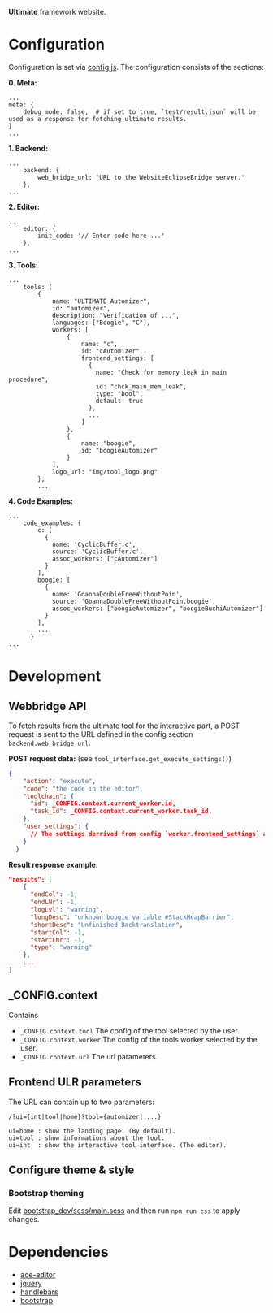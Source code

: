 **Ultimate** framework website.

# Configuration
Configuration is set via [config.js](config/config.js). The configuration consists of the sections:

**0. Meta:**
```
...
meta: {
    debug_mode: false,  # if set to true, `test/result.json` will be used as a response for fetching ultimate results.
}
...
```


**1. Backend:**
```
...
    backend: {
        web_bridge_url: 'URL to the WebsiteEclipseBridge server.'
    },
...
```

**2. Editor:**
```
...
    editor: {
        init_code: '// Enter code here ...'
    },
...
```

**3. Tools:**
```
...
    tools: [
        {
            name: "ULTIMATE Automizer",
            id: "automizer",
            description: "Verification of ...",
            languages: ["Boogie", "C"],
            workers: [
                {
                    name: "c",
                    id: "cAutomizer",
                    frontend_settings: [
                      {
                        name: "Check for memory leak in main procedure",
                        id: "chck_main_mem_leak",
                        type: "bool",
                        default: true
                      },
                      ...
                    ]
                },
                {
                    name: "boogie",
                    id: "boogieAutomizer"
                }
            ],
            logo_url: "img/tool_logo.png"
        },
        ...
```

**4. Code Examples:**
```
...
    code_examples: {
        c: [
          {
            name: 'CyclicBuffer.c',
            source: 'CyclicBuffer.c',
            assoc_workers: ["cAutomizer"]
          }
        ],
        boogie: [
          {
            name: 'GoannaDoubleFreeWithoutPoin',
            source: 'GoannaDoubleFreeWithoutPoin.boogie',
            assoc_workers: ["boogieAutomizer", "boogieBuchiAutomizer"]
          }
        ],
        ...
      }
...
```

# Development
## Webbridge API
To fetch results from the ultimate tool for the interactive part, a POST request is sent to the URL defined in the
config section `backend.web_bridge_url`.

**POST request data:** (see `tool_interface.get_execute_settings()`)
```json
{
    "action": "execute",
    "code": "the code in the editor",
    "toolchain": {
      "id": _CONFIG.context.current_worker.id,
      "task_id": _CONFIG.context.current_worker.task_id,
    },
    "user_settings": {
      // The settings derrived from config `worker.frontend_settings` and set by the user.
    }
  }
```

**Result response example:**
```json
"results": [
    {
      "endCol": -1,
      "endLNr": -1,
      "logLvl": "warning",
      "longDesc": "unknown boogie variable #StackHeapBarrier",
      "shortDesc": "Unfinished Backtranslation",
      "startCol": -1,
      "startLNr": -1,
      "type": "warning"
    },
    ...
]
```

## _CONFIG.context
Contains

* `_CONFIG.context.tool` The config of the tool selected by the user.
* `_CONFIG.context.worker` The config of the tools worker selected by the user.
* `_CONFIG.context.url` The url parameters.


## Frontend ULR parameters
The URL can contain up to two parameters:

```
/?ui={int|tool|home}?tool={automizer| ...} 

ui=home : show the landing page. (By default).
ui=tool : show informations about the tool.
ui=int  : show the interactive tool interface. (The editor).
```

## Configure theme & style
### Bootstrap theming
Edit [bootstrap_dev/scss/main.scss](bootstrap_dev/scss/main.scss) and then run `npm run css` to apply changes.


# Dependencies
* [ace-editor](https://ace.c9.io/)
* [jquery](https://jquery.com/)
* [handlebars](https://handlebarsjs.com/)
* [bootstrap](https://getbootstrap.com/)
